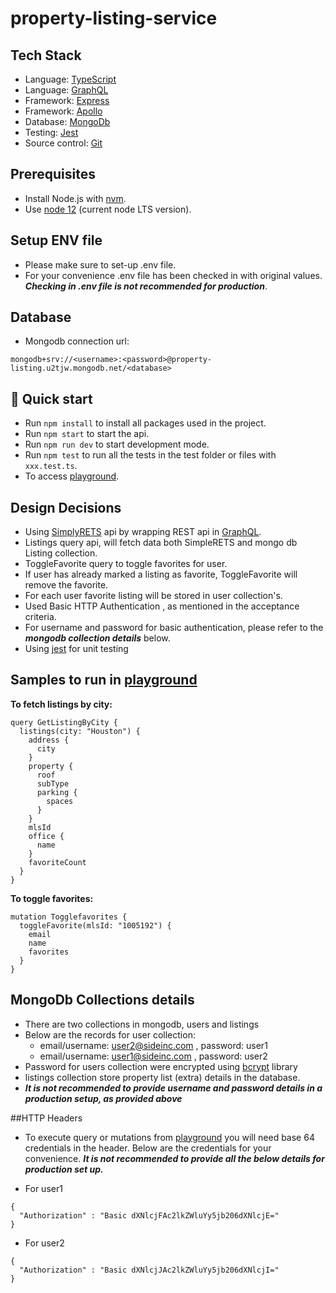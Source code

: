 # property-listing-service

## Tech Stack

- Language: [TypeScript](https://www.typescriptlang.org/)
- Language: [GraphQL](https://graphql.org/)
- Framework: [Express](https://expressjs.com/)
- Framework: [Apollo](https://www.apollographql.com/)
- Database: [MongoDb](https://www.mongodb.com/)
- Testing: [Jest](https://jestjs.io/)
- Source control: [Git](https://git-scm.com/book/en/v2/Getting-Started-About-Version-Control)

## Prerequisites

- Install Node.js with [nvm](https://github.com/creationix/nvm).
- Use [node 12](https://nodejs.org/en/about/releases/) (current node LTS version).

## Setup ENV file
- Please make sure to set-up .env file.
- For your convenience .env file has been checked in with original values. ***Checking in .env file is not recommended for production***.

## Database

- Mongodb connection url:
```
mongodb+srv://<username>:<password>@property-listing.u2tjw.mongodb.net/<database>
```

## 🚀 Quick start

- Run `npm install` to install all packages used in the project.
- Run `npm start` to start the api.
- Run `npm run dev` to start development mode.
- Run `npm test` to run all the tests in the test folder or files with `xxx.test.ts`.
- To access [playground](http://localhost:3000/graphql).

## Design Decisions

-  Using [SimplyRETS](https://docs.simplyrets.com/) api by wrapping REST api in [GraphQL](https://graphql.org/).
-  Listings query api,  will fetch data both SimpleRETS and mongo db Listing collection.
-  ToggleFavorite query to toggle favorites for user.
-  If user has already marked a listing as favorite, ToggleFavorite will remove the favorite.
-  For each user favorite listing will be stored in user collection's.
-  Used Basic HTTP Authentication , as mentioned in the acceptance criteria.
-  For username and password for basic authentication, please refer to the ***mongodb collection details*** below.
-  Using [jest](https://jestjs.io/) for unit testing

## Samples to run in [playground](http://localhost:3000/graphql)

**To fetch listings by city:**

```
query GetListingByCity {
  listings(city: "Houston") {
    address {
      city
    }
    property {
      roof
      subType
      parking {
        spaces
      }
    }
    mlsId
    office {
      name
    }
    favoriteCount
  }
}
```

**To toggle favorites:**

```
mutation Togglefavorites {
  toggleFavorite(mlsId: "1005192") {
    email
    name
    favorites
  }
}
```

## MongoDb Collections details
- There are two collections in mongodb, users and listings 
- Below are the records for user collection: 
    - email/username: user2@sideinc.com , password: user1
    - email/username: user1@sideinc.com , password: user2
- Password for users collection were encrypted using [bcrypt](https://www.npmjs.com/package/bcrypt) library
- listings collection store property list (extra) details in the database.
- ***It is not recommended to provide username and password details in a production setup, as provided above***

##HTTP Headers

- To execute query or mutations from [playground](http://localhost:3000/graphql) 
you will need base 64 credentials in the header. Below are the credentials for your convenience. 
***It is not recommended to provide all the below details for production set up.***

- For user1   
```
{
  "Authorization" : "Basic dXNlcjFAc2lkZWluYy5jb206dXNlcjE="
}
```
- For user2

```
{
  "Authorization" : "Basic dXNlcjJAc2lkZWluYy5jb206dXNlcjI="
}
```